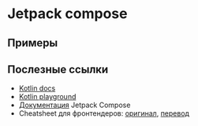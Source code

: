 # Jetpack compose

## Примеры

## Послезные ссылки

- [Kotlin docs](https://kotlinlang.org/docs/home.html)
- [Kotlin playground](https://play.kotlinlang.org/)
- [Документация](https://developer.android.com/jetpack/compose/documentation) Jetpack Compose
- Cheatsheet для фронтендеров: [оригинал](https://tigeroakes.com/posts/react-to-compose-dictionary/), [перевод](https://habr.com/ru/companies/samokat_tech/articles/707038/)
